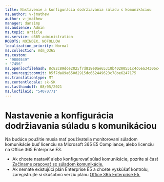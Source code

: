 ```yaml
---
title: Nastavenie a konfigurácia dodržiavania súladu s komunikáciou
ms.author: v-jmathew
author: v-jmathew
manager: dansimp
ms.audience: Admin
ms.topic: article
ms.service: o365-administration
ROBOTS: NOINDEX, NOFOLLOW
localization_priority: Normal
ms.collection: Adm_O365
ms.custom:
- "9000549"
- "7456"
ms.openlocfilehash: 8c82c89dce2025f7d818e0ae65310b40200551c4c6ea34306c4104dc8557efcf
ms.sourcegitcommit: b5f7da89a650d2915dc652449623c78be6247175
ms.translationtype: MT
ms.contentlocale: sk-SK
ms.lasthandoff: 08/05/2021
ms.locfileid: "54070771"
---
```

# <a name="set-up-and-configure-communication-compliance"></a>Nastavenie a konfigurácia dodržiavania súladu s komunikáciou

Na budúce použitie musia mať používatelia monitorovaní súladom komunikácie buď licenciu na Microsoft 365 E5 Compliance, alebo licenciu na Office 365 Enterprise E3.

* Ak chcete nastaviť alebo konfigurovať súlad komunikácie, pozrite si časť [Začíname pracovať so súladom komunikácie.](https://go.microsoft.com/fwlink/?linkid=2111549)
* Ak nemáte existujúci plán Enterprise E5 a chcete vyskúšať kontrolu, zaregistrujte si skúšobnú verziu plánu [Office 365 Enterprise E5.](https://go.microsoft.com/fwlink/p/?LinkID=698279)
